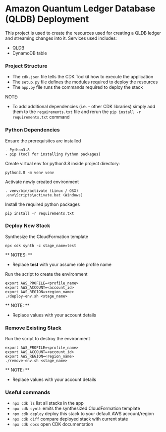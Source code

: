 # Amazon Quantum Ledger Database (QLDB) Deployment #

This project is used to create the resources used for creating a QLDB ledger and streaming changes into it. Services used includes:

- QLDB
- DynamoDB table

### Project Structure ##

- The `cdk.json` file tells the CDK Toolkit how to execute the application
- The `setup.py` file defines the modules required to deploy the resources
- The `app.py` file runs the commands required to deploy the stack

NOTE:

- To add additional dependencies (i.e. - other CDK libraries) simply add them to the `requirements.txt` file and rerun the `pip install -r requirements.txt` command

### Python Dependencies ###

Ensure the prerequisites are installed

```
- Python3.8
- pip (tool for installing Python packages)
```

Create virtual env for python3.8 inside project directory:

```
python3.8 -m venv venv
```

Activate newly created environment

```
. venv/bin/activate (Linux / OSX)
.env\Scripts\activate.bat (Windows)
```

Install the required python packages

```
pip install -r requirements.txt
```

### Deploy New Stack ###

Synthesize the CloudFormation template

```
npx cdk synth -c stage_name=test
```

** NOTES: **

- Replace **test** with your assume role profile name

Run the script to create the environment

```
export AWS_PROFILE=<profile_name>
export AWS_ACCOUNT=<account_id>
export AWS_REGION=<region_name>
./deploy-env.sh <stage_name>
```

** NOTE: **
- Replace values with your account details

### Remove Existing Stack ###

Run the script to destroy the environment

```
export AWS_PROFILE=<profile_name>
export AWS_ACCOUNT=<account_id>
export AWS_REGION=<region_name>
./remove-env.sh <stage_name>
```

** NOTE: **
- Replace values with your account details

### Useful commands ###

- `npx cdk ls` list all stacks in the app
- `npx cdk synth` emits the synthesized CloudFormation template
- `npx cdk deploy` deploy this stack to your default AWS account/region
- `npx cdk diff` compare deployed stack with current state
- `npx cdk docs` open CDK documentation
